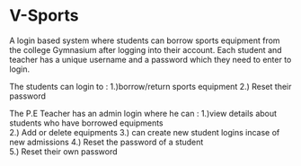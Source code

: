 # V-Sports
A login based system where students can borrow sports equipment from the college Gymnasium after logging into their account.
Each student and teacher has a unique username and a password which they need to enter to login.   

The students can login to : 
1.)borrow/return sports equipment 
2.) Reset their password  

The P.E Teacher has an admin login where he can  : 
1.)view details about students who have borrowed equipments  
2.) Add or delete equipments 
3.) can create new student logins incase of new admissions 
4.) Reset the password of a student  
5.) Reset their own password
